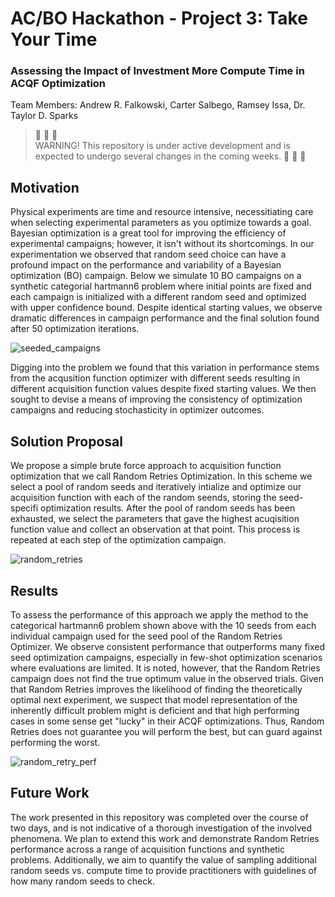 # AC/BO Hackathon - Project 3: Take Your Time
### Assessing the Impact of Investment More Compute Time in ACQF Optimization
Team Members: Andrew R. Falkowski, Carter Salbego, Ramsey Issa, Dr. Taylor D. Sparks
> 🚧 🚧 🚧  
> WARNING! This repository is under active development and is expected to undergo several changes in the coming weeks.
> 🚧 🚧 🚧

## Motivation
Physical experiments are time and resource intensive, necessitiating care when selecting experimental parameters as you optimize towards a goal. Bayesian optimization is a great tool for improving the efficiency of experimental campaigns; however, it isn't without its shortcomings. In our experimentation we observed that random seed choice can have a profound impact on the performance and variability of a Bayesian optimization (BO) campaign. Below we simulate 10 BO campaigns on a synthetic categorial hartmann6 problem where initial points are fixed and each campaign is initialized with a different random seed and optimized with upper confidence bound. Despite identical starting values, we observe dramatic differences in campaign performance and the final solution found after 50 optimization iterations.

![seeded_campaigns](https://github.com/AndrewFalkowski/TakeYourTime/assets/3618750/74d95ff6-e20c-44b4-8e25-87e6c819568a)

Digging into the problem we found that this variation in performance stems from the acqusition function optimizer with different seeds resulting in different acquisition function values despite fixed starting values. We then sought to devise a means of improving the consistency of optimization campaigns and reducing stochasticity in optimizer outcomes.

## Solution Proposal

We propose a simple brute force approach to acquisition function optimization that we call Random Retries Optimization. In this scheme we select a pool of random seeds and iteratively intialize and optimize our acquisition function with each of the random seends, storing the seed-specifi optimization results. After the pool of random seeds has been exhausted, we select the parameters that gave the highest acuqisition function value and collect an observation at that point. This process is repeated at each step of the optimization campaign.

![random_retries](https://github.com/AndrewFalkowski/TakeYourTime/assets/3618750/ed879441-784c-4c57-9db4-c709aa2562e1)

## Results

To assess the performance of this approach we apply the method to the categorical hartmann6 problem shown above with the 10 seeds from each individual campaign used for the seed pool of the Random Retries Optimizer. We observe consistent performance that outperforms many fixed seed optimization campaigns, especially in few-shot optimization scenarios where evaluations are limited. It is noted, however, that the Random Retries campaign does not find the true optimum value in the observed trials. Given that Random Retries improves the likelihood of finding the theoretically optimal next experiment, we suspect that model representation of the inherently difficult problem might is deficient and that high performing cases in some sense get "lucky" in their ACQF optimizations. Thus, Random Retries does not guarantee you will perform the best, but can guard against performing the worst.

![random_retry_perf](https://github.com/AndrewFalkowski/TakeYourTime/assets/3618750/2553f592-de6f-49cd-b781-e4a8e39e4da9)

## Future Work

The work presented in this repository was completed over the course of two days, and is not indicative of a thorough investigation of the involved phenomena. We plan to extend this work and demonstrate Random Retries performance across a range of acquisition functions and synthetic problems. Additionally, we aim to quantify the value of sampling additional random seeds vs. compute time to provide practitioners with guidelines of how many random seeds to check. 

